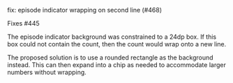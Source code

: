 fix: episode indicator wrapping on second line (#468)

Fixes #445

The episode indicator background was constrained to a 24dp box. If this box could not contain the count, then the count would wrap onto a new line.

The proposed solution is to use a rounded rectangle as the background instead. This can then expand into a chip as needed to accommodate larger numbers without wrapping.
